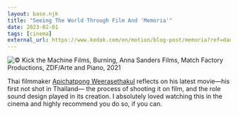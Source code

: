 ```yaml
---
layout: base.njk
title: "Seeing The World Through Film And 'Memoria'"
date: 2023-02-01
tags: [cinema]
external_url: https://www.kodak.com/en/motion/blog-post/memoria?ref=daniel.pizza
---
```

![© Kick the Machine Films, Burning, Anna Sanders Films, Match Factory Productions, ZDF/Arte and Piano, 2021](/assets/links/memoria.avif "© Kick the Machine Films, Burning, Anna Sanders Films, Match Factory Productions, ZDF/Arte and Piano, 2021") 

Thai filmmaker [Apichatpong Weerasethakul](https://letterboxd.com/director/apichatpong-weerasethakul/?ref=daniel.pizza) reflects on his latest movie—his first not shot in Thailand— the process of shooting it on film, and the role sound design played in its creation. I absolutely loved watching this in the cinema and highly recommend you do so, if you can.

